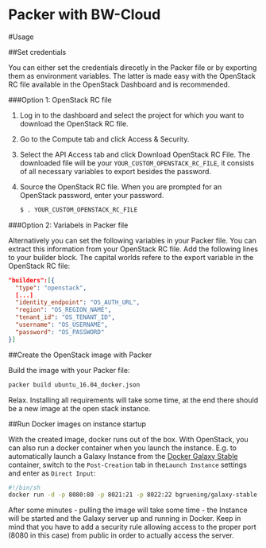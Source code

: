 Packer with BW-Cloud
====================

#Usage

##Set credentials

You can either set the credentials direcetly in the Packer file or by exporting them as environment variables. The latter is made easy with the OpenStack RC file available in the OpenStack Dashboard and is recommended.

###Option 1: OpenStack RC file

1. Log in to the dashboard and select the project for which you want to download the OpenStack RC file.

2. Go to the Compute tab and click Access & Security.

3. Select the API Access tab and click Download OpenStack RC File. The downloaded file will be your `YOUR_CUSTOM_OPENSTACK_RC_FILE`, it consists of all necessary variables to export besides the password.

4. Source the OpenStack RC file. When you are prompted for an OpenStack password, enter your password.

    ```bash
    $ . YOUR_CUSTOM_OPENSTACK_RC_FILE
    ```

###Option 2: Variabels in Packer file

Alternatively you can set the following variables in your Packer file. You can extract this information from your OpenStack RC file. Add the following lines to your builder block. The capital worlds refere to the export variable in the OpenStack RC file:
```json
"builders":[{
  "type": "openstack",
  [...]
  "identity_endpoint": "OS_AUTH_URL",
  "region": "OS_REGION_NAME",
  "tenant_id": "OS_TENANT_ID",
  "username": "OS_USERNAME",
  "password": "OS_PASSWORD"
}]
```

##Create the OpenStack image with Packer

Build the image with your Packer file:
    
```bash
packer build ubuntu_16.04_docker.json
```
    
Relax. Installing all requirements will take some time, at the end there should be a new image at the open stack instance.

##Run Docker images on instance startup

With the created image, docker runs out of the box. With OpenStack, you can also run a docker container when you launch the instance. E.g. to automatically launch a Galaxy Instance from the [Docker Galaxy Stable](https://github.com/bgruening/docker-galaxy-stable) container, switch to the `Post-Creation` tab in the`Launch Instance` settings and enter as `Direct Input`:

```bash
#!/bin/sh
docker run -d -p 8080:80 -p 8021:21 -p 8022:22 bgruening/galaxy-stable
```

After some minutes - pulling the image will take some time - the Instance will be started and the Galaxy server up and running in Docker. Keep in mind that you have to add a security rule allowing access to the proper port (8080 in this case) from public in order to actually access the server.
